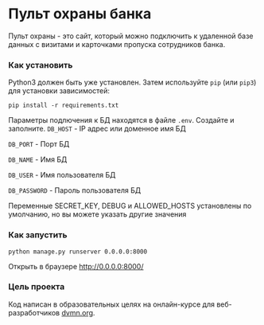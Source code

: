 
 # Пульт охраны банка
 Пульт охраны - это сайт, который можно подключить к удаленной базе данных с визитами и карточками пропуска сотрудников банка.

 ### Как установить
 Python3 должен быть уже установлен. 
 Затем используйте `pip` (или `pip3`) для установки зависимостей:
 ```
 pip install -r requirements.txt
 ```
 Параметры подлючения к БД находятся в файле `.env`. Создайте и заполните.
 `DB_HOST` - IP адрес или доменное имя БД
 
 `DB_PORT` - Порт БД
 
 `DB_NAME` - Имя БД
 
 `DB_USER` - Имя пользователя БД
 
 `DB_PASSWORD` - Пароль пользователя БД

 Переменные SECRET_KEY, DEBUG и ALLOWED_HOSTS установлены по умолчанию, но вы можете указать другие значения

 ### Как запустить
 ```
 python manage.py runserver 0.0.0.0:8000
 ```
 Открыть в браузере http://0.0.0.0:8000/

 ### Цель проекта
 Код написан в образовательных целях на онлайн-курсе для веб-разработчиков [dvmn.org](https://dvmn.org/).
